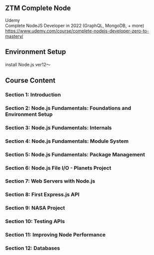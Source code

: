 ## ZTM Complete Node

Udemy  
Complete NodeJS Developer in 2022 (GraphQL, MongoDB, + more)  
https://www.udemy.com/course/complete-nodejs-developer-zero-to-mastery/  


## Environment Setup

install Node.js ver12〜  


## Course Content


### Section 1: Introduction


### Section 2: Node.js Fundamentals: Foundations and Environment Setup


### Section 3: Node.js Fundamentals: Internals


### Section 4: Node.js Fundamentals: Module System


### Section 5: Node.js Fundamentals: Package Management


### Section 6: Node.js File I/O - Planets Project


### Section 7: Web Servers with Node.js


### Section 8: First Express.js API


### Section 9: NASA Project


### Section 10: Testing APIs


### Section 11: Improving Node Performance


### Section 12: Databases

